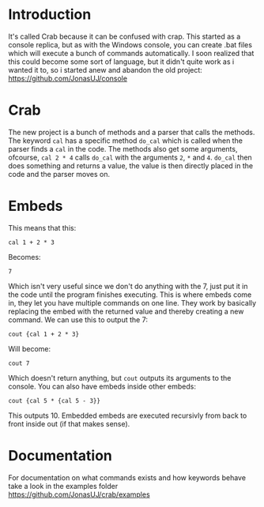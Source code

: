 # Introduction
It's called Crab because it can be confused with crap.
This started as a console replica, but as with the Windows console, you can create .bat files which will execute a bunch of commands automatically. I soon realized that this could become some sort of language, but it didn't quite work as i wanted it to, so i started anew and abandon the old project: https://github.com/JonasUJ/console

# Crab
The new project is a bunch of methods and a parser that calls the methods. The keyword `cal` has a specific method `do_cal` which is called when the parser finds a `cal` in the code. The methods also get some arguments, ofcourse, `cal 2 * 4` calls `do_cal` with the arguments `2`, `*` and `4`. `do_cal` then does something and returns a value, the value is then directly placed in the code and the parser moves on.

# Embeds
This means that this:
```
cal 1 + 2 * 3
```
Becomes:
```
7
```
Which isn't very useful since we don't do anything with the 7, just put it in the code until the program finishes executing. This is where embeds come in, they let you have multiple commands on one line. 
They work by basically replacing the embed with the returned value and thereby creating a new command. We can use this to output the 7:
```
cout {cal 1 + 2 * 3}
```
Will become:
```
cout 7
```
Which doesn't return anything, but `cout` outputs its arguments to the console. You can also have embeds inside other embeds:
```
cout {cal 5 * {cal 5 - 3}}
```
This outputs 10.
Embedded embeds are executed recursivly from back to front inside out (if that makes sense).

# Documentation
For documentation on what commands exists and how keywords behave take a look in the examples folder https://github.com/JonasUJ/crab/examples
